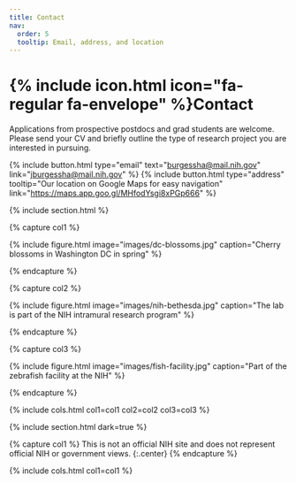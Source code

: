```yaml
---
title: Contact
nav:
  order: 5
  tooltip: Email, address, and location
---
```


# {% include icon.html icon="fa-regular fa-envelope" %}Contact

Applications from prospective postdocs and grad students are welcome. Please send your CV and briefly outline the type of research project you are interested in pursuing.

{%
  include button.html
  type="email"
  text="burgessha@mail.nih.gov"
  link="jburgessha@mail.nih.gov"
%}
{%
  include button.html
  type="address"
  tooltip="Our location on Google Maps for easy navigation"
  link="https://maps.app.goo.gl/MHfodYsgi8xPGp666"
%}

{% include section.html %}

{% capture col1 %}

{%
  include figure.html
  image="images/dc-blossoms.jpg"
  caption="Cherry blossoms in Washington DC in spring"
%}

{% endcapture %}

{% capture col2 %}

{%
  include figure.html
  image="images/nih-bethesda.jpg"
  caption="The lab is part of the NIH intramural research program"
%}

{% endcapture %}

{% capture col3 %}

{%
  include figure.html
  image="images/fish-facility.jpg"
  caption="Part of the zebrafish facility at the NIH"
%}

{% endcapture %}

{% include cols.html col1=col1 col2=col2 col3=col3 %}

{% include section.html dark=true %}

{% capture col1 %}
This is not an official NIH site and does not represent official NIH or government views.
{:.center}
{% endcapture %}

{% include cols.html col1=col1 %}
